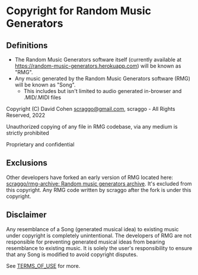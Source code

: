 # Copyright for Random Music Generators

## Definitions

- The Random Music Generators software itself (currently available at <https://random-music-generators.herokuapp.com>) will be known as "RMG".
- Any music generated by the Random Music Generators software (RMG) will be known as "Song".
  - This includes but isn't limited to audio generated in-browser and .MID/.MIDI files

Copyright (C) David Cohen <scraggo@gmail.com>, scraggo - All Rights Reserved, 2022

Unauthorized copying of any file in RMG codebase, via any medium is strictly prohibited

Proprietary and confidential

## Exclusions

Other developers have forked an early version of RMG located here: [scraggo/rmg-archive: Random music generators archive](https://github.com/scraggo/rmg-archive). It's excluded from this copyright. Any RMG code written by scraggo after the fork is under this copyright.

## Disclaimer

Any resemblance of a Song (generated musical idea) to existing music under copyright is completely unintentional. The developers of RMG are not responsible for preventing generated musical ideas from bearing resemblance to existing music. It is solely the user's responsibility to ensure that any Song is modified to avoid copyright disputes.

See [TERMS_OF_USE](/TERMS_OF_USE.md) for more.
